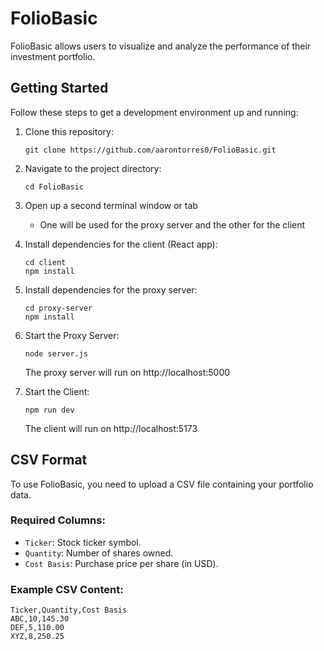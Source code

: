 # FolioBasic

FolioBasic allows users to visualize and analyze the performance of their investment portfolio.

## Getting Started

Follow these steps to get a development environment up and running:

1. Clone this repository:

   ```
   git clone https://github.com/aarontorres0/FolioBasic.git
   ```

1. Navigate to the project directory:

   ```
   cd FolioBasic
   ```

1. Open up a second terminal window or tab

   - One will be used for the proxy server and the other for the client

1. Install dependencies for the client (React app):

   ```
   cd client
   npm install
   ```

1. Install dependencies for the proxy server:

   ```
   cd proxy-server
   npm install
   ```

1. Start the Proxy Server:

   ```
   node server.js
   ```

   The proxy server will run on http://localhost:5000

1. Start the Client:

   ```
   npm run dev
   ```

   The client will run on http://localhost:5173

## CSV Format

To use FolioBasic, you need to upload a CSV file containing your portfolio data.

### Required Columns:

- `Ticker`: Stock ticker symbol.
- `Quantity`: Number of shares owned.
- `Cost Basis`: Purchase price per share (in USD).

### Example CSV Content:

```
Ticker,Quantity,Cost Basis
ABC,10,145.30
DEF,5,110.00
XYZ,8,250.25
```

